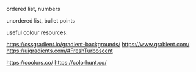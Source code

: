 <ol></ol> ordered list, numbers
<ul></ul> unordered list, bullet points

useful colour resources:

https://cssgradient.io/gradient-backgrounds/
https://www.grabient.com/
https://uigradients.com/#FreshTurboscent 

https://coolors.co/
https://colorhunt.co/